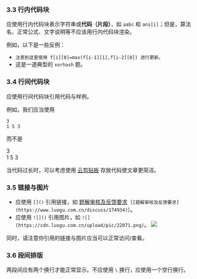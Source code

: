 ### 3.3 行内代码块

应使用行内代码块表示字符串或**代码（片段）**，如 `aabc` 和 `ans[i]`；但是，算法名、正常公式、文字说明等不应该用行内代码块渲染。

例如，以下是一些反例：

- `注意到这里使用 f[i][0]=max(f[i-1][1],f[i-2][0]) 进行更新。`
- 这是一道典型的 `xorhash` 题。

### 3.4 行间代码块

应使用行间代码块引用代码与样例。

例如，我们应当使用

```plain
3
1 5 3
```

而不是

$3$\
$1\ 5\ 3$

当代码过长时，可以考虑使用 [云剪贴板](https://www.luogu.com.cn/paste) 存放代码使文章更简洁。

### 3.5 链接与图片

- 应使用 `[]()` 引用链接，如 [题解审核及反馈要求](https://www.luogu.com.cn/discuss/174934)（`[题解审核及反馈要求](https://www.luogu.com.cn/discuss/174934)`）。
- 应使用 `![]()` 引用图片，如 `![](https://cdn.luogu.com.cn/upload/pic/22071.png)`。
   ![](https://cdn.luogu.com.cn/upload/pic/22071.png)

同时，请注意你引用的链接与图片应当可以正常访问/查看。

### 3.6 段间排版

两段间应有两个换行才能正常显示。不应使用 `\` 换行，应使用一个空行换行。
